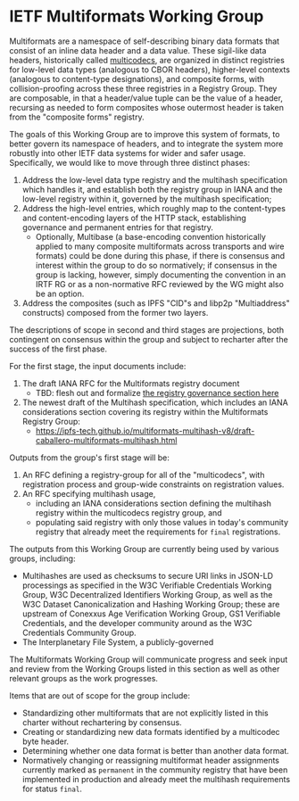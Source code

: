# IETF Multiformats Working Group

Multiformats are a namespace of self-describing binary data formats that consist
of an inline data header and a data value. These sigil-like data headers,
 historically called [multicodecs][1], are organized in distinct registries for
low-level data types (analogous to CBOR headers), higher-level contexts
(analogous to content-type designations), and composite forms, with
collision-proofing across these three registries in a Registry Group. They are
composable, in that a header/value tuple can be the value of a header, recursing
as needed to form composites whose outermost header is taken from the "composite
forms" registry.

The goals of this Working Group are to improve this system of formats, to better
govern its namespace of headers, and to integrate the system more robustly into
other IETF data systems for wider and safer usage. Specifically, we would like to move through three distinct phases:

1. Address the low-level data type registry and the multihash specification
   which handles it, and establish both the registry group in IANA and the
   low-level registry within it, governed by the multihash specification;
2. Address the high-level entries, which roughly map to the content-types and
   content-encoding layers of the HTTP stack, establishing governance and
   permanent entries for that registry.
   * Optionally, Multibase (a base-encoding convention historically applied to
     many composite multiformats across transports and wire formats) could be
     done during this phase, if there is consensus and interest within the group
     to do so normatively; if consensus in the group is lacking, however, simply
     documenting the convention in an IRTF RG or as a non-normative RFC reviewed
     by the WG might also be an option.
3. Address the composites (such as IPFS "CID"s and libp2p "Multiaddress"
   constructs) composed from the former two layers.

The descriptions of scope in second and third stages are projections, both
contingent on consensus within the group and subject to recharter after the
success of the first phase.

For the first stage, the input documents include:

1. The draft IANA RFC for the Multiformats registry document
   * TBD: flesh out and formalize [the registry governance section here](https://github.com/multiformats/multiformats/blob/master/contributing.md#multiformats-registrations)
2. The newest draft of the Multihash specification, which includes an IANA
   considerations section covering its registry within the Multiformats Registry
   Group:
   * https://ipfs-tech.github.io/multiformats-multihash-v8/draft-caballero-multiformats-multihash.html

Outputs from the group's first stage will be:

1. An RFC defining a registry-group for all of the "multicodecs", with
   registration process and group-wide constraints on registration values.
2. An RFC specifying multihash usage,
   * including an IANA considerations section defining the multihash registry
   within the multicodecs registry group, and
   * populating said registry with only those values in today's community
   registry that already meet the requirements for `final` registrations.

The outputs from this Working Group are currently being used by various groups,
including:

* Multihashes are used as checksums to secure URI links in JSON-LD processings
  as specified in the W3C Verifiable Credentials Working Group, W3C
  Decentralized Identifiers Working Group, as well as the W3C Dataset
  Canonicalization and Hashing Working Group; these are upstream of Conexxus Age
  Verification Working Group,  GS1 Verifiable Credentials, and the developer
  community around as the W3C Credentials Community Group.
* The Interplanetary File System, a publicly-governed 

The Multiformats Working Group will communicate progress and seek input and
review from the Working Groups listed in this section as well as other relevant
groups as the work progresses.

Items that are out of scope for the group include:

* Standardizing other multiformats that are not explicitly listed in this
  charter without rechartering by consensus.
* Creating or standardizing new data formats identified by a multicodec byte
  header.
* Determining whether one data format is better than another data format.
* Normatively changing or reassigning multiformat header assignments currently
  marked as `permanent` in the community registry that have been implemented in
  production and already meet the multihash requirements for status `final`.

[1]: https://ipfs.io/ipfs/QmXec1jjwzxWJoNbxQF5KffL8q6hFXm9QwUGaa3wKGk6dT/#title=Multicodecs&src=https://raw.githubusercontent.com/multiformats/multicodec/master/table.csv